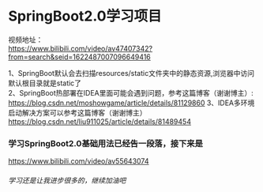# SpringBoot2.0学习项目

视频地址：<br/>
https://www.bilibili.com/video/av47407342?from=search&seid=1622487007096649416

1、SpringBoot默认会去扫描resources/static文件夹中的静态资源,浏览器中访问默认根目录就是static了<br/>
2、SpringBoot热部署在IDEA里面可能会遇到问题，参考这篇博客（谢谢博主）:<br/>
https://blog.csdn.net/moshowgame/article/details/81129860
3、IDEA多环境启动解决方案可以参考这篇博客（谢谢博主）<br/>
https://blog.csdn.net/liu911025/article/details/81489454

### 学习SpringBoot2.0基础用法已经告一段落，接下来是
https://www.bilibili.com/video/av55643074

###### 学习还是让我进步很多的，继续加油吧
